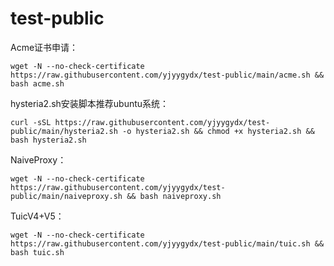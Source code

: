 # test-public

Acme证书申请：
```
wget -N --no-check-certificate https://raw.githubusercontent.com/yjyygydx/test-public/main/acme.sh && bash acme.sh
```

hysteria2.sh安装脚本推荐ubuntu系统：
```
curl -sSL https://raw.githubusercontent.com/yjyygydx/test-public/main/hysteria2.sh -o hysteria2.sh && chmod +x hysteria2.sh && bash hysteria2.sh
```

NaiveProxy：
```
wget -N --no-check-certificate https://raw.githubusercontent.com/yjyygydx/test-public/main/naiveproxy.sh && bash naiveproxy.sh
```

TuicV4+V5：
```
wget -N --no-check-certificate https://raw.githubusercontent.com/yjyygydx/test-public/main/tuic.sh && bash tuic.sh
```
